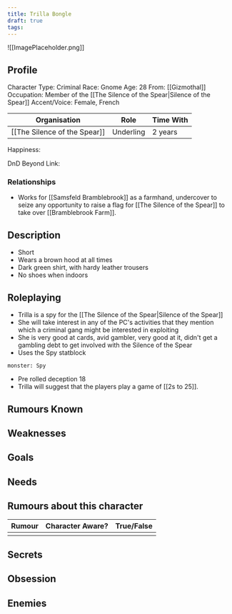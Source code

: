 ```yaml
---
title: Trilla Bongle
draft: true
tags:
---
```

![[ImagePlaceholder.png]]

## Profile
Character Type: Criminal
Race: Gnome
Age: 28
From: [[Gizmothal]]
Occupation: Member of the [[The Silence of the Spear|Silence of the Spear]]
Accent/Voice: Female, French

| Organisation                 | Role      | Time With |
| ---------------------------- | --------- | --------- |
| [[The Silence of the Spear]] | Underling | 2 years   |
Happiness:

DnD Beyond Link:
### Relationships
- Works for [[Samsfeld Bramblebrook]] as a farmhand, undercover to seize any opportunity to raise a flag for [[The Silence of the Spear]] to take over [[Bramblebrook Farm]]. 
## Description

- Short
- Wears a brown hood at all times
- Dark green shirt, with hardy leather trousers
- No shoes when indoors
## Roleplaying

- Trilla is a spy for the [[The Silence of the Spear|Silence of the Spear]]
- She will take interest in any of the PC's activities that they mention which a criminal gang might be interested in exploiting
- She is very good at cards, avid gambler, very good at it, didn't get a gambling debt to get involved with the Silence of the Spear
- Uses the Spy statblock
```statblock
monster: Spy 
```
- Pre rolled deception 18
- Trilla will suggest that the players play a game of [[2s to 25]].
## Rumours Known

## Weaknesses

## Goals

## Needs

## Rumours about this character 

| Rumour | Character Aware? | True/False |
| ------ | ---------------- | ---------- |
|        |                  |            |
## Secrets

## Obsession

## Enemies



